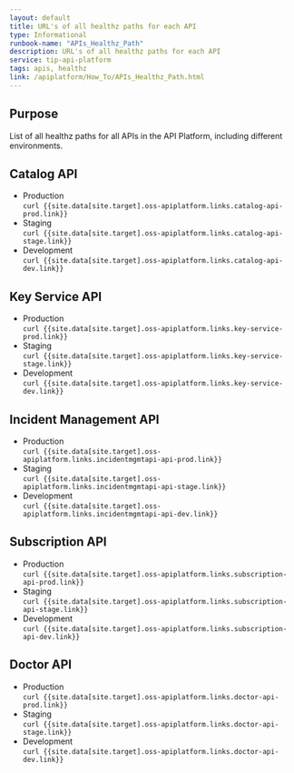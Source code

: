 ```yaml
---
layout: default
title: URL's of all healthz paths for each API
type: Informational
runbook-name: "APIs_Healthz_Path"
description: URL's of all healthz paths for each API
service: tip-api-platform
tags: apis, healthz
link: /apiplatform/How_To/APIs_Healthz_Path.html
---
```



## Purpose

List of all healthz paths for all APIs in the API Platform, including different environments.

## Catalog API
- Production  
`curl {{site.data[site.target].oss-apiplatform.links.catalog-api-prod.link}}`
- Staging  
`curl {{site.data[site.target].oss-apiplatform.links.catalog-api-stage.link}}`
- Development  
`curl {{site.data[site.target].oss-apiplatform.links.catalog-api-dev.link}}`

## Key Service API
- Production  
`curl {{site.data[site.target].oss-apiplatform.links.key-service-prod.link}}`
- Staging  
`curl {{site.data[site.target].oss-apiplatform.links.key-service-stage.link}}`
- Development  
`curl {{site.data[site.target].oss-apiplatform.links.key-service-dev.link}}`

## Incident Management API
- Production  
`curl {{site.data[site.target].oss-apiplatform.links.incidentmgmtapi-api-prod.link}}`
- Staging  
`curl {{site.data[site.target].oss-apiplatform.links.incidentmgmtapi-api-stage.link}}`
- Development  
`curl {{site.data[site.target].oss-apiplatform.links.incidentmgmtapi-api-dev.link}}`

## Subscription API
- Production  
`curl {{site.data[site.target].oss-apiplatform.links.subscription-api-prod.link}}`
- Staging  
`curl {{site.data[site.target].oss-apiplatform.links.subscription-api-stage.link}}`
- Development  
`curl {{site.data[site.target].oss-apiplatform.links.subscription-api-dev.link}}`

## Doctor API
- Production  
`curl {{site.data[site.target].oss-apiplatform.links.doctor-api-prod.link}}`
- Staging  
`curl {{site.data[site.target].oss-apiplatform.links.doctor-api-stage.link}}`
- Development  
`curl {{site.data[site.target].oss-apiplatform.links.doctor-api-dev.link}}`
